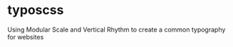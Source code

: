 typoscss
========

Using Modular Scale and Vertical Rhythm to create a common typography for websites
